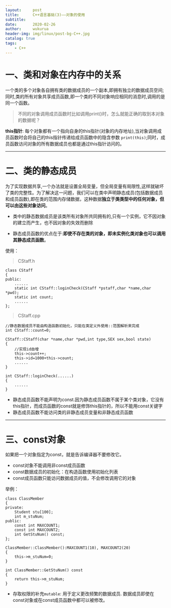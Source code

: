 ```yaml
---
layout:     post
title:      C++语言基础(3)——对象的使用
subtitle:   
date:       2020-02-26
author:     wukurua
header-img: img/linux/post-bg-C++.jpg
catalog: true
tags:
    - C++
---
```

# 一、类和对象在内存中的关系 #

一个类的多个对象各自拥有类的数据成员的一个副本,即拥有独立的数据成员空间;同时,类的所有对象共享成员函数,即一个类的不同对象响应相同的消息时,调用的是同一个函数。

>不同的对象调用成员函数时比如调用print()时，怎么就能正确的取到本对象的数据呢？

**this指针**:
每个对象都有一个指向自身的this指针(对象的内存地址),当对象调用成员函数时会将自己的this指针传递给成员函数中的隐含参数 `print(this)`;同时，成员函数访问对象的所有数据成员也都是通过this指针访问的。

----------

# 二、类的静态成员 #
为了实现数据共享,一个办法就是设置全局变量，但全局变量有局限性,这样就破坏了类的完整性。为了解决这一问题，我们可以在类中声明静态成员(包括数据成员和成员函数),即在类的范围内存储数据，这种数据**独立于类类型中的任何对象，但可以由这些对象访问**。

- 类中的静态数据成员是该类所有对象所共同拥有的,只有一个实例，它不因对象的建立而产生，也不因对象的失效而删除

- 静态成员函数的优点在于:**即使不存在类的对象，即未实例化类对象也可以调用其静态成员函数**。

使用：
>CStaff.h

	class CStaff
	{
	public:
		......
		static int CStaff::loginCheck(CStaff *pstaff,char *name,char *pwd);
		static int count;
		......
	};

>CStaff.cpp

	//静态数据成员不能由构造函数初始化，只能在类定义外使用::范围解析来完成
	int CStaff::count=0;

	CStaff::CStaff(char *name,char *pwd,int type,SEX sex,bool state)
	{
		//实现id自增
		this->count++;
		this->id=1000+this->count;
		......
	}

	int CStaff::loginCheck(......)
	{
		......
	}

- 静态成员函数不能声明为const.因为静态成员函数不属于某个类对象，它没有this指针，而成员函数的const就是修饰this指针的，所以不能用const关键字
- 静态成员函数不能访问类的非静态成员变量和非静态成员函数

----------

# 三、const对象 #
如果把一个对象指定为const，就是告诉编译器不要修改它。

- const对象不能调用非const成员函数
- const数据成员的初始化：在构造函数使用初始化列表
- const成员函数只能访问数据成员的值，不会修改调用它的对象

举例：

	class ClassMember
	{
	private:
		Student stu[100];
		int m_stuNum;
	public:
		const int MAXCOUNT1;
		const int MAXCOUNT2;
		int GetStuNum() const;
	};

	ClassMember::ClassMember():MAXCOUNT1(10), MAXCOUNT2(20)
	{
		this->m_stuNum=0;
	}

	int ClassMember::GetStuNum() const
	{
		return this->m_stuNum;
	}

- 存取权限的补充`mutable`: 用于定义更改频繁的数据成员. 数据成员即使在const对象或在const成员函数中都可以被修改。


